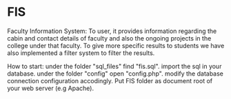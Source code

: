 # FIS
Faculty Information System:
To user, it provides information regarding the cabin and contact details of faculty and also the ongoing projects in the college under that faculty. To give more specific results to students we have also implemented a filter system to filter the results. 

How to start:
under the folder "sql_files" find "fis.sql". import the sql in your database.
under the folder "config" open "config.php". modify the database connection configuration accodingly.
Put FIS folder as document root of your web server (e.g Apache).